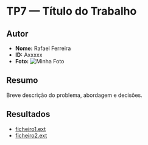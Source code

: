﻿# TP7 — Título do Trabalho

## Autor
- **Nome:** Rafael Ferreira
- **ID:** Axxxxx
- **Foto:** ![Minha Foto](../foto.jpg)

## Resumo
Breve descrição do problema, abordagem e decisões.

## Resultados
- [ficheiro1.ext](ficheiro1.ext)
- [ficheiro2.ext](ficheiro2.ext)
